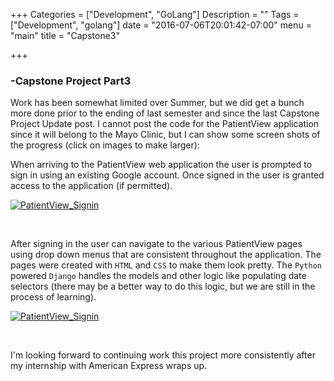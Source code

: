 +++
Categories = ["Development", "GoLang"]
Description = ""
Tags = ["Development", "golang"]
date = "2016-07-06T20:01:42-07:00"
menu = "main"
title = "Capstone3"

+++

### -Capstone Project Part3

Work has been somewhat limited over Summer, but we did get a bunch more done prior to the ending of last semester and since the last Capstone Project Update post. I cannot post the code for the PatientView application since it will belong to the Mayo Clinic, but I can show some screen shots of the progress (click on images to make larger):

When arriving to the PatientView web application the user is prompted to sign in using an existing Google account. Once signed in the user is granted access to the application (if permitted).

[![PatientView_Signin](/images/pv_3/pv3_1_signin.jpg)](/images/pv_3/pv3_1_signin.jpg)

<br>

After signing in the user can navigate to the various PatientView pages using drop down menus that are consistent throughout the application. The pages were created with `HTML` and `CSS` to make them look pretty. The `Python` powered `Django` handles the models and other logic like populating date selectors (there may be a better way to do this logic, but we are still in the process of learning).

[![PatientView_Signin](/images/pv_3/pv3_2.jpg)](/images/pv_3/pv3_2.jpg)

<br>

I'm looking forward to continuing work this project more consistently after my internship with American Express wraps up. 


